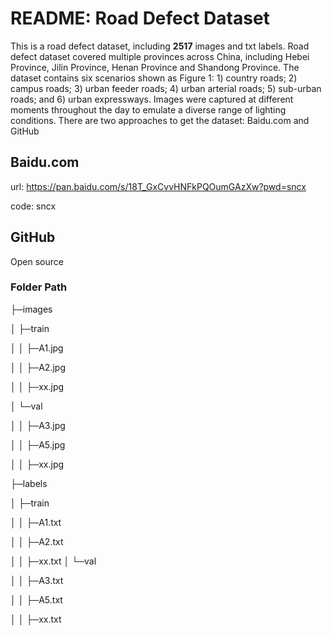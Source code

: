 # README: Road Defect Dataset
This is a road defect dataset, including **2517** images and txt labels. 
Road defect dataset covered multiple provinces across China, including Hebei Province, Jilin Province, Henan Province and Shandong Province. The dataset contains six scenarios shown as Figure 1: 1) country roads; 2) campus roads; 3) urban feeder roads; 4) urban arterial roads; 5) sub-urban roads; and 6) urban expressways. Images were captured at different moments throughout the day to emulate a diverse range of lighting conditions. 
There are two approaches to get the dataset: Baidu.com and GitHub
## Baidu.com
url: https://pan.baidu.com/s/18T_GxCvvHNFkPQOumGAzXw?pwd=sncx 

code: sncx 
## GitHub
Open source
### Folder Path
├─images

│  ├─train

│  │  ├─A1.jpg

│  │  ├─A2.jpg

│  │  ├─xx.jpg

│  └─val

│  │  ├─A3.jpg

│  │  ├─A5.jpg

│  │  ├─xx.jpg

├─labels

│  ├─train

│  │  ├─A1.txt

│  │  ├─A2.txt

│  │  ├─xx.txt
│  └─val


│  │  ├─A3.txt

│  │  ├─A5.txt

│  │  ├─xx.txt
